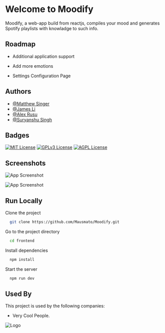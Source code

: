 
# Welcome to Moodify

Moodify, a web-app build from reactjs, compiles your mood and generates Spotify playlists with knowladge to such info. 
## Roadmap

- Additional application support

- Add more emotions

- Settings Configuration Page


## Authors

- [@Matthew Singer](https://www.github.com/mausmato)
- [@James Li](https://github.com/JLi2007)
- [@Alex Rusu](https://github.com/alexrusu1)
- [@Suryanshu Singh](https://github.com/itsSuryanshu)



## Badges


[![MIT License](https://img.shields.io/badge/License-MIT-green.svg)](https://choosealicense.com/licenses/mit/)
[![GPLv3 License](https://img.shields.io/badge/License-GPL%20v3-yellow.svg)](https://opensource.org/licenses/)
[![AGPL License](https://img.shields.io/badge/license-AGPL-blue.svg)](http://www.gnu.org/licenses/agpl-3.0)


## Screenshots

![App Screenshot](https://storage.googleapis.com/taikai-storage/images/26d8d2a0-15e6-11ef-9915-5b94335094f0Screenshot%202024-05-19%20at%209.45.59%E2%80%AFAM.png)

![App Screenshot](https://storage.googleapis.com/taikai-storage/images/1e5413f0-15e7-11ef-a18f-834ade92dee0Screenshot%202024-05-19%20at%209.52.37%E2%80%AFAM.png)

## Run Locally

Clone the project

```bash
  git clone https://github.com/Mausmato/Moodify.git
```

Go to the project directory

```bash
  cd frontend
```

Install dependencies

```bash
  npm install
```

Start the server

```bash
  npm run dev
```


## Used By

This project is used by the following companies:

- Very Cool People.


![Logo](https://i.postimg.cc/rsDGBCxj/Moodify-Logo-1.png)

